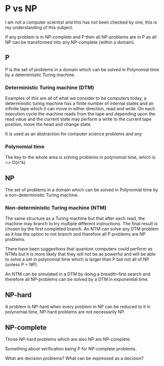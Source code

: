 # P vs NP

I am not a computer scientist and this has not been checked by one, this is my understanding of this subject.

If any problem is in NP-complete and P then all NP-problems are in P as all NP can be transformed into any NP-complete 
 (within a domain).


## P

P is the set of problems in a domain which can be solved in Polynomial time by a deterministic Turing machine.


### Deterministic Turing machine (DTM)

Examples of this are all of what we consider to be computers today, a deterministic turing machine has a finite number
of internal states and an infinite tape which it can move in either direction, read and write. On each execution cycle 
the machine reads from the tape and depending upon the read value and the current state may perform a write to the 
current tape position, move the head and change state.

It is used as an abstraction for computer science problems and any 


### Polynomial time

The key to the whole area is solving problems in polynomial time, which is <= O(n^k)


## NP

The set of problems in a domain which can be solved in Polynomial time by a non-deterministic Turing machine.


### Non-deterministic Turing machine (NTM)

The same structure as a Turing machine but that after each read, the machine may branch to try multiple different 
instructions. The final result is chosen by the first completed branch. An NTM can solve any DTM problem as it has the
option to not branch and therefore all P problems are NP problems.

There have been suggestions that quantum computers could perform as NTMs but it is more likely that they will not be 
as powerful and will be able to solve a set in polynomial time which is larger than P but not all of NP (unless P = NP).

An NTM can be simulated in a DTM by doing a breadth-first search and therefore all NP-problems can be solved by a DTM
in exponential time.


## NP-hard

A problem is NP-hard when every problem in NP can be reduced to it in polynomial time, NP-hard problems are not 
necessarily NP.


## NP-complete

Those NP-hard problems which are also NP are NP-complete.



Something about verification being P for NP-complete problems.

What are decision problems? What can be expressed as a decision?